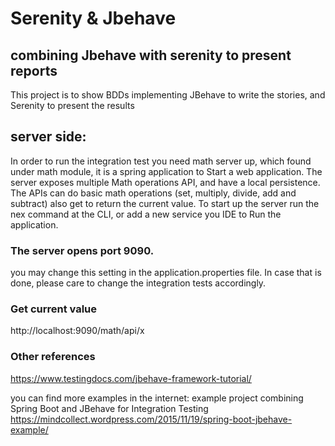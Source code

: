 # Serenity & Jbehave

## combining Jbehave with serenity to present reports
This project is to show BDDs implementing JBehave to write the stories, 
and Serenity to present the results

## server side:
In order to run the integration test you need math server up, 
which found under math module, it is a spring application to Start a web application.
The server exposes multiple Math operations API, and have a local persistence.
The APIs can do basic math operations (set, multiply, divide, add and subtract) 
also get to return the current value.
To start up the server run the nex command at the CLI, or add a new service you IDE to Run the application.

### The server opens port 9090.
you may change this setting in the application.properties file.
In case that is done, please care to change the integration tests accordingly.

### Get current value
http://localhost:9090/math/api/x

### Other references
https://www.testingdocs.com/jbehave-framework-tutorial/

you can find more examples in the internet: 
example project combining Spring Boot and JBehave for Integration Testing
https://mindcollect.wordpress.com/2015/11/19/spring-boot-jbehave-example/
